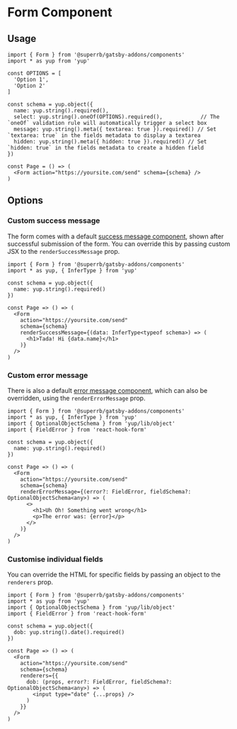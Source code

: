 # Form Component

## Usage

```tsx
import { Form } from '@superrb/gatsby-addons/components'
import * as yup from 'yup'

const OPTIONS = [
  'Option 1',
  'Option 2'
]

const schema = yup.object({
  name: yup.string().required(),
  select: yup.string().oneOf(OPTIONS).required(),            // The `oneOf` validation rule will automatically trigger a select box
  message: yup.string().meta({ textarea: true }).required() // Set `textarea: true` in the fields metadata to display a textarea
  hidden: yup.string().meta({ hidden: true }).required() // Set `hidden: true` in the fields metadata to create a hidden field
})

const Page = () => (
  <Form action="https://yoursite.com/send" schema={schema} />
)
```

## Options

### Custom success message

The form comes with a default [success message component](./success-message.tsx), shown after successful submission of the form. You can override this by passing custom JSX to the `renderSuccessMessage` prop.

```tsx
import { Form } from '@superrb/gatsby-addons/components'
import * as yup, { InferType } from 'yup'

const schema = yup.object({
  name: yup.string().required()
})

const Page => () => (
  <Form
    action="https://yoursite.com/send"
    schema={schema}
    renderSuccessMessage={(data: InferType<typeof schema>) => (
      <h1>Tada! Hi {data.name}</h1>
    )}
  />
)
```

### Custom error message

There is also a default [error message component](./error-message.tsx), which can also be overridden, using the `renderErrorMessage` prop.

```tsx
import { Form } from '@superrb/gatsby-addons/components'
import * as yup, { InferType } from 'yup'
import { OptionalObjectSchema } from 'yup/lib/object'
import { FieldError } from 'react-hook-form'

const schema = yup.object({
  name: yup.string().required()
})

const Page => () => (
  <Form
    action="https://yoursite.com/send"
    schema={schema}
    renderErrorMessage={(error?: FieldError, fieldSchema?: OptionalObjectSchema<any>) => (
      <>
        <h1>Uh Oh! Something went wrong</h1>
        <p>The error was: {error}</p>
      </>
    )}
  />
)
```

### Customise individual fields

You can override the HTML for specific fields by passing an object to the `renderers` prop.

```tsx
import { Form } from '@superrb/gatsby-addons/components'
import * as yup from 'yup'
import { OptionalObjectSchema } from 'yup/lib/object'
import { FieldError } from 'react-hook-form'

const schema = yup.object({
  dob: yup.string().date().required()
})

const Page => () => (
  <Form
    action="https://yoursite.com/send"
    schema={schema}
    renderers={{
      dob: (props, error?: FieldError, fieldSchema?: OptionalObjectSchema<any>) => (
        <input type="date" {...props} />
      )
    }}
  />
)
```
